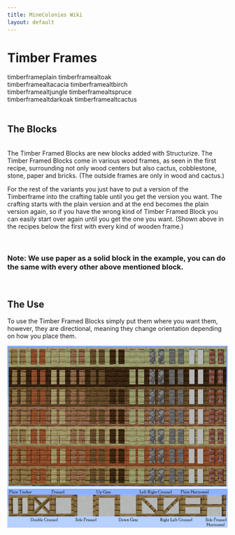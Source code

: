 ```yaml
---
title: MineColonies Wiki
layout: default
---
```

# Timber Frames

<div class="infobox box text-center">
    <recipe>timberframeplain</recipe>
    <recipe>timberframealtoak</recipe><br>
    <recipe>timberframealtacacia</recipe>
    <recipe>timberframealtbirch</recipe><br>
    <recipe>timberframealtjungle</recipe>
    <recipe>timberframealtspruce</recipe><br>
    <recipe>timberframealtdarkoak</recipe>
    <recipe>timberframealtcactus</recipe><br>
</div>
<br>


## The Blocks
<br>
The Timber Framed Blocks are new blocks added with Structurize. The Timber Framed Blocks come in various wood frames, as seen in the first recipe, surrounding not only wood centers but also cactus, cobblestone, stone, paper and bricks. (The outside frames are only in wood and cactus.) 

<br>

For the rest of the variants you just have to put a version of the Timberframe into the crafting table until you get the version you want. The crafting starts with the plain version and at the end becomes the plain version again, so if you have the wrong kind of Timber Framed Block you can easily start over again until you get the one you want. (Shown above in the recipes below the first with every kind of wooden frame.)

<br>

### Note: We use paper as a solid block in the example, you can do the same with every other above mentioned block.

<br>

## The Use

To use the Timber Framed Blocks simply put them where you want them, however, they are directional, meaning they change orientation depending on how you place them. 

<img src="../../assets/images/deco/plain_timberframes.png" alt="Plain Timberframes" />
<img src="../../assets/images/deco/TimberedFrames.png" alt="Timbered Frames" />
